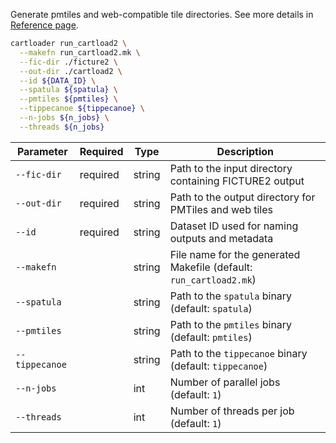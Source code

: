 Generate pmtiles and web-compatible tile directories. See more details in [Reference page](../docs/reference/run_cartload2.md).

<!-- ```bash
cartloader run_cartload2 \
    --makefn run_cartload2.mk \         # (optional) file name of the output make file
    --fic-dir ./ficture2 \              # path to input directory containing FICTURE2 output
    --out-dir ./cartload2 \             # path to output directory for PMTiles and web tiles
    --id ${DATA_ID} \                   # dataset ID used for naming outputs and metadata
    --spatula ${spatula} \              # (optional) path to the spatula binary
    --pmtiles ${pmtiles} \              # (optional) path to the pmtiles binary
    --tippecanoe ${tippecanoe} \        # (optional) path to the tippecanoe binary
    --n-jobs ${n_jobs} \                       # (optional) number of parallel jobs
    --threads ${n_jobs}                       # (optional) number of threads per job
``` -->

```bash
cartloader run_cartload2 \
  --makefn run_cartload2.mk \
  --fic-dir ./ficture2 \
  --out-dir ./cartload2 \
  --id ${DATA_ID} \
  --spatula ${spatula} \
  --pmtiles ${pmtiles} \
  --tippecanoe ${tippecanoe} \
  --n-jobs ${n_jobs} \
  --threads ${n_jobs}
```

<!--parameter-start-->
| Parameter      | Required | Type   | Description                                                        |
|----------------|----------|--------|--------------------------------------------------------------------|
| `--fic-dir`    | required | string | Path to the input directory containing FICTURE2 output             |
| `--out-dir`    | required | string | Path to the output directory for PMTiles and web tiles             |
| `--id`         | required | string | Dataset ID used for naming outputs and metadata                    |
| `--makefn`     |          | string | File name for the generated Makefile (default: `run_cartload2.mk`) |
| `--spatula`    |          | string | Path to the `spatula` binary (default: `spatula`)                  |
| `--pmtiles`    |          | string | Path to the `pmtiles` binary (default: `pmtiles`)                  |
| `--tippecanoe` |          | string | Path to the `tippecanoe` binary (default: `tippecanoe`)            |
| `--n-jobs`     |          | int    | Number of parallel jobs (default: `1`)                             |
| `--threads`    |          | int    | Number of threads per job (default: `1`)                           |
<!--parameter-end-->